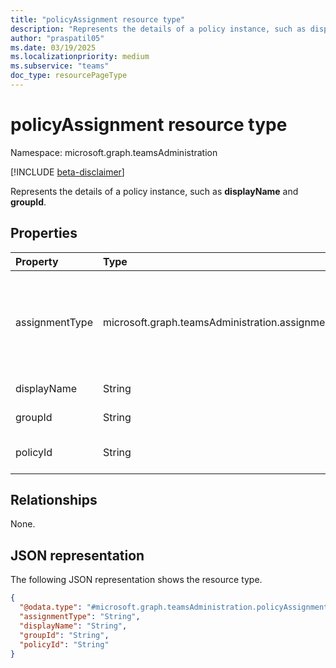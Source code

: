 ```yaml
---
title: "policyAssignment resource type"
description: "Represents the details of a policy instance, such as displayName and groupId."
author: "praspatil05"
ms.date: 03/19/2025
ms.localizationpriority: medium
ms.subservice: "teams"
doc_type: resourcePageType
---
```


# policyAssignment resource type

Namespace: microsoft.graph.teamsAdministration

[!INCLUDE [beta-disclaimer](../../includes/beta-disclaimer.md)]

Represents the details of a policy instance, such as **displayName** and **groupId**.

## Properties
|Property|Type|Description|
|:---|:---|:---|
|assignmentType|microsoft.graph.teamsAdministration.assignmentType|The type of assignment (group for group-based, direct for user based). The possible values are: `direct`, `group`, `unknownFutureValue`.|
|displayName|String|Represents the name of the policy.|
|groupId|String|Represents the group identifier.|
|policyId|String|Represents the unique identifier for the policy. |

## Relationships
None.

## JSON representation
The following JSON representation shows the resource type.
<!-- {
  "blockType": "resource",
  "@odata.type": "microsoft.graph.teamsAdministration.policyAssignment"
}
-->
``` json
{
  "@odata.type": "#microsoft.graph.teamsAdministration.policyAssignment",
  "assignmentType": "String",
  "displayName": "String",
  "groupId": "String",
  "policyId": "String"
}
```

